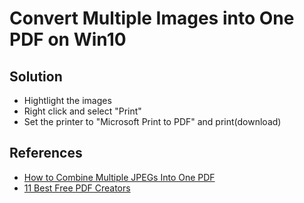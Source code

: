 # Convert Multiple Images into One PDF on Win10

## Solution
* Hightlight the images
* Right click and select "Print"
* Set the printer to "Microsoft Print to PDF" and print(download)

## References
* [How to Combine Multiple JPEGs Into One PDF](https://www.lifewire.com/combine-multiple-jpegs-into-one-pdf-5204627)
* [11 Best Free PDF Creators](https://www.lifewire.com/free-tools-to-create-pdf-files-1356335)
